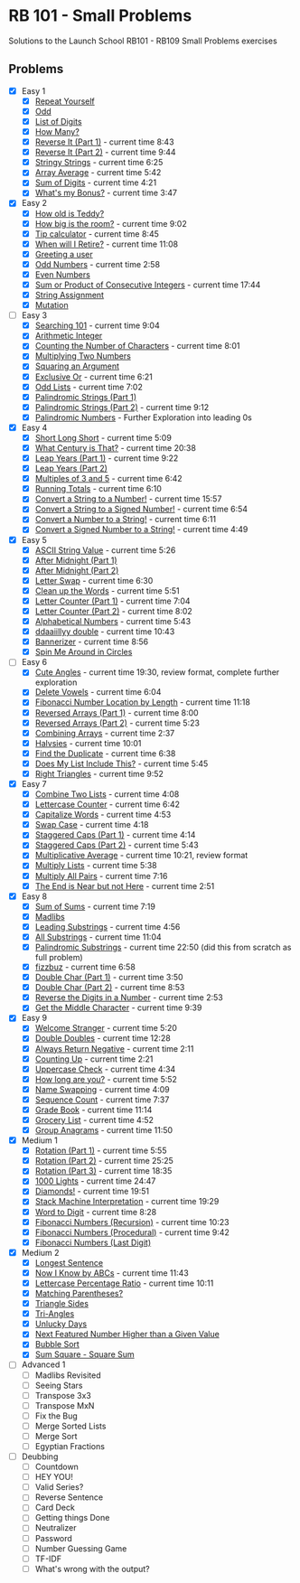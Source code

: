# RB 101 - Small Problems

Solutions to the Launch School RB101 - RB109 Small Problems exercises

## Problems

- [x] Easy 1
  - [x] [Repeat Yourself](./easy_1/01.rb)
  - [x] [Odd](./easy_1/02.rb)
  - [x] [List of Digits](./easy_1/03.rb)
  - [x] [How Many?](./easy_1/04.rb)
  - [x] [Reverse It (Part 1)](./easy_1/05.rb) - current time 8:43
  - [x] [Reverse It (Part 2)](./easy_1/06.rb) - current time 9:44
  - [x] [Stringy Strings](./easy_1/07.rb) - current time 6:25
  - [x] [Array Average](./easy_1/08.rb) - current time 5:42
  - [x] [Sum of Digits](./easy_1/09.rb) - current time 4:21
  - [x] [What's my Bonus?](./easy_1/10.rb) - current time 3:47
- [x] Easy 2
  - [x] [How old is Teddy?](./easy_2/01.rb)
  - [x] [How big is the room?](./easy_2/02.rb) - current time 9:02
  - [x] [Tip calculator](./easy_2/03.rb) - current time 8:45
  - [x] [When will I Retire?](./easy_2/04.rb) - current time 11:08
  - [x] [Greeting a user](./easy_2/05.rb)
  - [x] [Odd Numbers](./easy_2/06.rb) - current time 2:58
  - [x] [Even Numbers](./easy_2/07.rb)
  - [x] [Sum or Product of Consecutive Integers](./easy_2/08.rb) - current time 17:44
  - [x] [String Assignment](./easy_2/09.rb)
  - [x] [Mutation](./easy_2/10.rb)
- [ ] Easy 3
  - [x] [Searching 101](./easy_3/01.rb) - current time 9:04
  - [x] [Arithmetic Integer](./easy_3/02.rb)
  - [x] [Counting the Number of Characters](./easy_3/03.rb) - current time 8:01
  - [x] [Multiplying Two Numbers](./easy_3/04.rb)
  - [x] [Squaring an Argument](./easy_3/05.rb)
  - [x] [Exclusive Or](./easy_3/06.rb) - current time 6:21
  - [x] [Odd Lists](./easy_3/07.rb) - current time 7:02
  - [x] [Palindromic Strings (Part 1)](./easy_3/08.rb)
  - [x] [Palindromic Strings (Part 2)](./easy_3/09.rb) - current time 9:12
  - [x] [Palindromic Numbers](./easy_3/10.rb) - Further Exploration into leading 0s
- [x] Easy 4
  - [x] [Short Long Short](./easy_4/01.rb) - current time 5:09
  - [x] [What Century is That?](./easy_4/02.rb) - current time 20:38
  - [x] [Leap Years (Part 1)](./easy_4/03.rb) - current time 9:22
  - [x] [Leap Years (Part 2)](./easy_4/04.rb)
  - [x] [Multiples of 3 and 5](./easy_4/05.rb) - current time 6:42
  - [x] [Running Totals](./easy_4/06.rb) - current time 6:10
  - [x] [Convert a String to a Number!](./easy_4/07.rb) - current time 15:57
  - [x] [Convert a String to a Signed Number!](./easy_4/08.rb) - current time 6:54
  - [x] [Convert a Number to a String!](./easy_4/09.rb) - current time 6:11
  - [x] [Convert a Signed Number to a String!](./easy_4/10.rb) - current time 4:49
- [x] Easy 5
  - [x] [ASCII String Value](./easy_5/01.rb) - current time 5:26
  - [x] [After Midnight (Part 1)](./easy_5/02.rb)
  - [x] [After Midnight (Part 2)](./easy_5/03.rb)
  - [x] [Letter Swap](./easy_5/04.rb) - current time 6:30
  - [x] [Clean up the Words](./easy_5/05.rb) - current time 5:51
  - [x] [Letter Counter (Part 1)](./easy_5/06.rb) - current time 7:04
  - [x] [Letter Counter (Part 2)](./easy_5/07.rb) - current time 8:02
  - [x] [Alphabetical Numbers](./easy_5/08.rb) - current time 5:43
  - [x] [ddaaiillyy double](./easy_5/09.rb) - current time 10:43
  - [x] [Bannerizer](./easy_5/10.rb) - current time 8:56
  - [x] [Spin Me Around in Circles](./easy_5/11.md)
- [ ] Easy 6
  - [x] [Cute Angles](./easy_6/01.rb) - current time 19:30, review format, complete further exploration
  - [x] [Delete Vowels](./easy_6/02.rb) - current time 6:04
  - [x] [Fibonacci Number Location by Length](./easy_6/03.rb) - current time 11:18
  - [x] [Reversed Arrays (Part 1)](./easy_6/04.rb) - current time 8:00
  - [x] [Reversed Arrays (Part 2)](./easy_6/05.rb) - current time 5:23
  - [x] [Combining Arrays](./easy_6/06.rb) - current time 2:37
  - [x] [Halvsies](./easy_6/07.rb) - current time 10:01
  - [x] [Find the Duplicate](./easy_6/08.rb) - current time 6:38
  - [x] [Does My List Include This?](./easy_6/09.rb) - current time 5:45
  - [x] [Right Triangles](./easy_6/10.rb) - current time 9:52
- [x] Easy 7
  - [x] [Combine Two Lists](./easy_7/01.rb) - current time 4:08
  - [x] [Lettercase Counter](./easy_7/02.rb) - current time 6:42
  - [x] [Capitalize Words](./easy_7/03.rb) - current time 4:53
  - [x] [Swap Case](./easy_7/04.rb) - current time 4:18
  - [x] [Staggered Caps (Part 1)](./easy_7/05.rb) - current time 4:14
  - [x] [Staggered Caps (Part 2)](./easy_7/06.rb) - current time 5:43
  - [x] [Multiplicative Average](./easy_7/07.rb) - current time 10:21, review format
  - [x] [Multiply Lists](./easy_7/08.rb) - current time 5:38
  - [x] [Multiply All Pairs](./easy_7/09.rb) - current time 7:16
  - [x] [The End is Near but not Here](./easy_7/10.rb) - current time 2:51
- [x] Easy 8
  - [x] [Sum of Sums](./easy_8/01.rb) - current time 7:19
  - [x] [Madlibs](./easy_8/02.rb)
  - [x] [Leading Substrings](./easy_8/03.rb) - current time 4:56
  - [x] [All Substrings](./easy_8/04.rb) - current time 11:04
  - [x] [Palindromic Substrings](./easy_8/05.rb) - current time 22:50 (did this from scratch as full problem)
  - [x] [fizzbuz](./easy_8/06.rb) - current time 6:58
  - [x] [Double Char (Part 1)](./easy_8/07.rb) - current time 3:50
  - [x] [Double Char (Part 2)](./easy_8/08.rb) - current time 8:53
  - [x] [Reverse the Digits in a Number](./easy_8/09.rb) - current time 2:53
  - [x] [Get the Middle Character](./easy_8/10.rb) - current time 9:39
- [x] Easy 9
  - [x] [Welcome Stranger](./easy_9/01.rb) - current time 5:20
  - [x] [Double Doubles](./easy_9/02.rb) - current time 12:28
  - [x] [Always Return Negative](./easy_9/03.rb) - current time 2:11
  - [x] [Counting Up](./easy_9/04.rb) - current time 2:21
  - [x] [Uppercase Check](./easy_9/05.rb) - current time 4:34
  - [x] [How long are you?](./easy_9/06.rb) - current time 5:52
  - [x] [Name Swapping](./easy_9/07.rb) - current time 4:09
  - [x] [Sequence Count](./easy_9/08.rb) - current time 7:37
  - [x] [Grade Book](./easy_9/09.rb) - current time 11:14
  - [x] [Grocery List](./easy_9/10.rb) - current time 4:52
  - [x] [Group Anagrams](./easy_9/11.rb) - current time 11:50
- [x] Medium 1
  - [x] [Rotation (Part 1)](./medium_1/01.rb) - current time 5:55
  - [x] [Rotation (Part 2)](./medium_1/02.rb) - current time 25:25
  - [x] [Rotation (Part 3)](./medium_1/03.rb) - current time 18:35
  - [x] [1000 Lights](./medium_1/04.rb) - current time 24:47
  - [x] [Diamonds!](./medium_1/05.rb) - current time 19:51
  - [x] [Stack Machine Interpretation](./medium_1/06.rb) - current time 19:29
  - [x] [Word to Digit](./medium_1/07.rb) - current time 8:28
  - [x] [Fibonacci Numbers (Recursion)](./medium_1/08.rb) - current time 10:23
  - [x] [Fibonacci Numbers (Procedural)](./medium_1/09.rb) - current time 9:42
  - [x] [Fibonacci Numbers (Last Digit)](./medium_1/10.rb)
- [x] Medium 2
  - [x] [Longest Sentence](./medium_2/01.rb)
  - [x] [Now I Know by ABCs](./medium_2/02.rb) - current time 11:43
  - [x] [Lettercase Percentage Ratio](./medium_2/03.rb) - current time 10:11
  - [x] [Matching Parentheses?](./medium_2/04.rb)
  - [x] [Triangle Sides](./medium_2/05.rb)
  - [x] [Tri-Angles](./medium_2/06.rb)
  - [x] [Unlucky Days](./medium_2/07.rb)
  - [x] [Next Featured Number Higher than a Given Value](./medium_2/08.rb)
  - [x] [Bubble Sort](./medium_2/09.rb)
  - [x] [Sum Square - Square Sum](./medium_2/10.rb)
- [ ] Advanced 1
  - [ ] Madlibs Revisited
  - [ ] Seeing Stars
  - [ ] Transpose 3x3
  - [ ] Transpose MxN
  - [ ] Fix the Bug
  - [ ] Merge Sorted Lists
  - [ ] Merge Sort
  - [ ] Egyptian Fractions
- [ ] Deubbing
  - [ ] Countdown
  - [ ] HEY YOU!
  - [ ] Valid Series?
  - [ ] Reverse Sentence
  - [ ] Card Deck
  - [ ] Getting things Done
  - [ ] Neutralizer
  - [ ] Password
  - [ ] Number Guessing Game
  - [ ] TF-IDF
  - [ ] What's wrong with the output?
